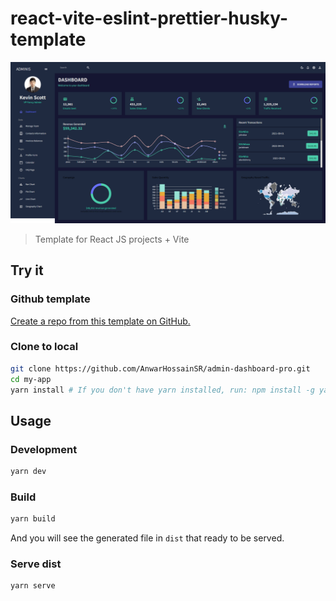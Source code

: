 # react-vite-eslint-prettier-husky-template

![React-template screenshot](screencapture.png)
> Template for React JS projects + Vite

## Try it

### Github template

[Create a repo from this template on GitHub.](https://github.com/AnwarHossainSR/react-vite-eslint-prettier-husky-template.git/generate)

### Clone to local

```bash
git clone https://github.com/AnwarHossainSR/admin-dashboard-pro.git
cd my-app
yarn install # If you don't have yarn installed, run: npm install -g yarn
```

## Usage

### Development

```bash
yarn dev
```

### Build

```bash
yarn build
```

And you will see the generated file in `dist` that ready to be served.

### Serve dist

```bash
yarn serve
```
